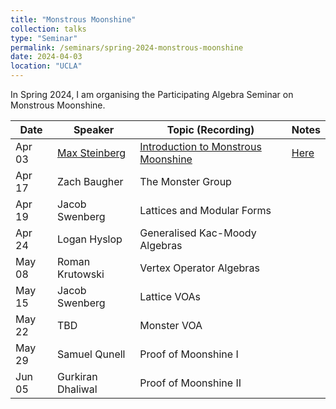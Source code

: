 ```yaml
---
title: "Monstrous Moonshine"
collection: talks
type: "Seminar"
permalink: /seminars/spring-2024-monstrous-moonshine
date: 2024-04-03
location: "UCLA"
---
```


In Spring 2024, I am organising the Participating Algebra Seminar on Monstrous Moonshine.


| Date   | Speaker                                                  | Topic (Recording)                                                                                       | Notes                                                                                   | 
|--------|----------------------------------------------------------|---------------------------------------------------------------------------------------------------------|-----------------------------------------------------------------------------------------|
| Apr 03 | [Max Steinberg](https://max.steinbergfour.com)           | [Introduction to Monstrous Moonshine](https://www.youtube.com/watch?v=VkaKgoDZqHo)                      | [Here](https://max.steinbergfour.com/files/moonshine.pdf)                               |
| Apr 17 | Zach Baugher                                             | The Monster Group                                                                                       |                                                                                         |
| Apr 19 | Jacob Swenberg                                           | Lattices and Modular Forms                                                                              |                                                                                         |
| Apr 24 | Logan Hyslop                                             | Generalised Kac-Moody Algebras                                                                          |                                                                                         |
| May 08 | Roman Krutowski                                          | Vertex Operator Algebras                                                                                |                                                                                         |
| May 15 | Jacob Swenberg                                                 | Lattice VOAs                                                                                            |                                                                                         |
| May 22 | TBD                                            | Monster VOA                                                                                             |                                                                                         |
| May 29 | Samuel Qunell                                            | Proof of Moonshine I                                                                                    |                                                                                         |
| Jun 05 | Gurkiran Dhaliwal	                                      | Proof of Moonshine II                                                                                   |                                                                                         |
